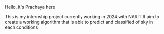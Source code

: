 Hello, it's Prachaya here

This is my internship project currently working in 2024 with NARIT
It aim to create a working algorithm that is able to predict and classified of sky in each conditions
